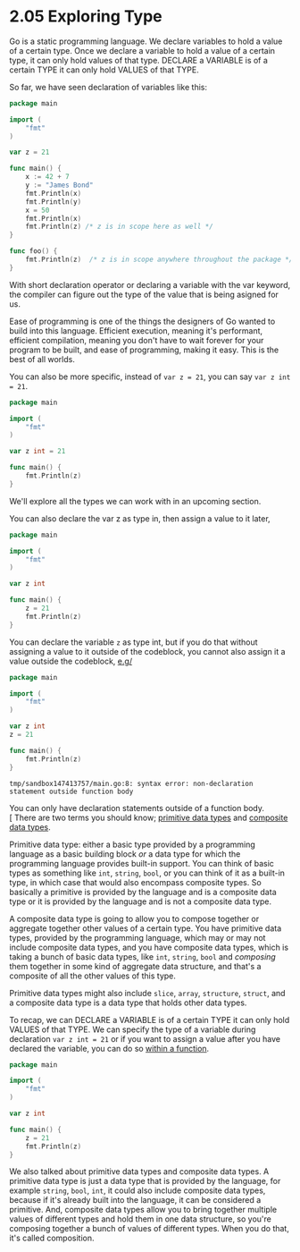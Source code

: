 # 2.05 Exploring Type  

Go is a static programming language. We declare variables to hold a value of a certain type. Once we declare a variable to hold a value of a certain type, it can only hold values of that type. DECLARE a VARIABLE is of a certain TYPE it can only hold VALUES of that TYPE.  
  
So far, we have seen declaration of variables like this:

```go
package main

import (
	"fmt"
)

var z = 21

func main() {
	x := 42 + 7
	y := "James Bond"
	fmt.Println(x)
	fmt.Println(y)
	x = 50
	fmt.Println(x)
	fmt.Println(z) /* z is in scope here as well */
}

func foo() {
	fmt.Println(z)	/* z is in scope anywhere throughout the package */
}
```
With short declaration operator or declaring a variable with the var keyword, the compiler can figure out the type of the value that is being asigned for us.  
  
Ease of programming is one of the things the designers of Go wanted to build into this language. Efficient execution, meaning it's performant, efficient compilation, meaning you don't have to wait forever for your program to be built, and ease of programming, making it easy. This is the best of all worlds.  
  
You can also be more specific, instead of `var z = 21`, you can say `var z int = 21`.

```go
package main

import (
	"fmt"
)

var z int = 21

func main() {
	fmt.Println(z)
}
```
We'll explore all the types we can work with in an upcoming section.  
  
You can also declare the var z as type in, then assign a value to it later,
```go
package main

import (
	"fmt"
)

var z int

func main() {
	z = 21
	fmt.Println(z)
}
```
You can declare the variable `z` as type int, but if you do that without assigning a value to it outside of the codeblock, you cannot also assign it a value outside the codeblock, [e.g/](https://play.golang.org/p/hdyddd6_eF)  

```go
package main

import (
	"fmt"
)

var z int
z = 21

func main() {
	fmt.Println(z)
}
```
`tmp/sandbox147413757/main.go:8: syntax error: non-declaration statement outside function body`  
  
You can only have declaration statements outside of a function body.  
  [
There are two terms you should know; [primitive data types](https://en.wikipedia.org/wiki/Primitive_data_type) and [composite data types](https://en.wikipedia.org/wiki/Composite_data_type).  
  
Primitive data type: either a basic type provided by a programming language as a basic building block _or_ a data type for which the programming language provides built-in support. You can think of basic types as something like `int`, `string`, `bool`, or you can think of it as a built-in type, in which case that would also encompass composite types. So basically a primitive is provided by the language and is a composite data type or it is provided by the language and is not a composite data type.  
  
A composite data type is going to allow you to compose together or aggregate together other values of a certain type. You have primitive data types, provided by the programming language, which may or may not include composite data types, and you have composite data types, which is taking a bunch of basic data types, like `int`, `string`, `bool` and _composing_ them together in some kind of aggregate data structure, and that's a composite of all the other values of this type.  
  
Primitive data types might also include `slice`, `array`, `structure`, `struct`, and a composite data type is a data type that holds other data types.  
  
To recap, we can DECLARE a VARIABLE is of a certain TYPE it can only hold VALUES of that TYPE. We can specify the type of a variable during declaration `var z int = 21` or if you want to assign a value after you have declared the variable, you can do so [within a function](https://play.golang.org/p/zDYm3Fncsb).

```go
package main

import (
	"fmt"
)

var z int

func main() {
	z = 21
	fmt.Println(z)
}
```
We also talked about primitive data types and composite data types. A primitive data type is just a data type that is provided by the language, for example `string`, `bool`, `int`, it could also include composite data types, because if it's already built into the language, it can be considered a primitive. And, composite data types allow you to bring together multiple values of different types and hold them in one data structure, so you're composing together a bunch of values of different types. When you do that, it's called composition.  

